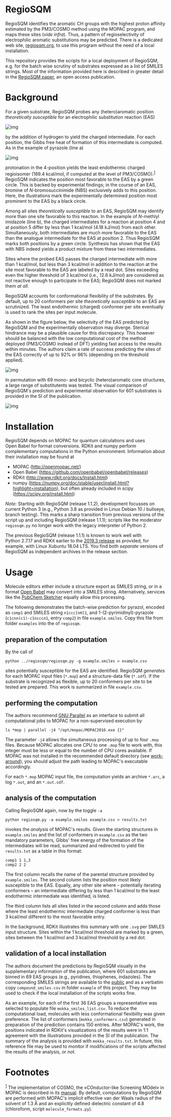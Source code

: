 

# RegioSQM

RegioSQM identifies the aromatic CH groups with the highest proton
affinity estimated by the PM3/COSMO method using the MOPAC program,
and maps these sites (*vide infra*).  Thus, a pattern of
regioselectivity of electrophilic aromatic substitutions may be
predicted.  There is a dedicated web site, [regiosqm.org](http://regiosqm.org), to use this
program without the need of a local installation.

This repository provides the scripts for a local deployment of
RegioSQM, e.g. for the batch wise scrutiny of substrates expressed
as a list of SMILES strings.  Most of the information provided here
is described in greater detail in the [RegioSQM paper](https://doi.org/10.1039/C7SC04156J), an open access
publication.


# Background

For a given substrate, RegioSQM probes any (hetero)aromatic position
*theoretically susceptible* for an electrophilic substitution
reaction (EAS)

![img](./doc_support/scheme_1_050.png)

by the addition of hydrogen to yield the charged intermediate.  For
each position, the Gibbs free heat of formation of this intermediate
is computed.  As in the example of pyrazole (line a)

![img](./doc_support/figure_1_050.png)

protonation in the 4-position yields the least endothermic charged
regioisomer (169.4 kcal/mol, if computed at the level of
PM3/COSMO).<sup><a id="fnr.1" class="footref" href="#fn.1">1</a></sup> RegioSQM indicates the position most favorable
to the EAS by a green circle.  This is backed by experimental
findings; in the course of an EAS, bromine of *N*-bromosuccinimide
(NBS) exclusively adds to this position.  Here, the illustrations
mark the experimentally determined position most prominent to the
EAS by a black circle.

Among all sites *theoretically susceptible* to an EAS, RegioSQM may
identify more than one site favorable to this reaction.  In the
example of *N*-methlyl imidazole (line b), the charged intermediates
for a reaction at position 4 and at position 5 differ by less than
1 kcal/mol (4.18 kJ/mol) from each other.  Simultaneously, both
intermediates are much more favorable to the EAS than the analogue
intermediate for the EAS at position 2.  Thus RegioSQM marks both
positions by a green circle.  Synthesis has shown that the EAS with
NBS indeed yields a product mixture from these two intermediates.

Sites where the probed EAS passes the charged intermediate with more
than 1 kcal/mol, but less than 3 kcal/mol in addition to the
reaction at the site most favorable to the EAS are labeled by a read
dot.  Sites exceeding even the higher threshold of 3 kcal/mol (i.e.,
12.6 kJ/mol) are considered as not reactive enough to participate in
the EAS; RegioSQM does not marked them *at all*.

RegioSQM accounts for conformational flexibility of the substrates.
By default, up to 20 conformers per site *theoretically susceptible*
to an EAS are scrutinized.  The least endothermic (charged)
conformer per site eventually is used to rank the sites per input
molecule.

As shown in the figure below, the selectivity of the EAS predicted
by RegioSQM and the experimentally observation may diverge.
Sterical hindrance may be a plausible cause for this discrepancy.
This however should be balanced with the low computational cost of
the method deployed (PM3/COSMO instead of DFT) yielding fast access
to the results within minutes.  The authors claim a rate of success
predicting the sites of the EAS correctly of up to 92% or 96%
(depending on the threshold applied).

![img](./doc_support/figure_4_050.png)

In permutation with 69 mono- and bicyclic (hetero)aromatic core
structures, a large range of substitutents was tested.  The visual
comparison of RegioSQM's prediction and experimental observation for
601 substrates is provided in the SI of the publication.

![img](./doc_support/figure_3_050.png)


# Installation

RegioSQM depends on MOPAC for quantum calculations and uses
Open Babel for format conversions.  RDKit and numpy perform
complementary computations in the Python environment.  Information
about their installation may be found at

-   MOPAC (<http://openmopac.net/>)
-   Open Babel (<https://github.com/openbabel/openbabel/releases>)
-   RDKit (<http://www.rdkit.org/docs/Install.html>)
-   numpy
    (<https://numpy.org/doc/stable/user/install.html?highlight=installation>),
    but often already included in scipy
    (<https://scipy.org/install.html>)

*Note:* Starting with RegioSQM (release 1.1.2), development focusses
on current Python 3 (e.g., Python 3.8 as provided in Linux Debian 10
/ bullseye, branch testing).  This marks a sharp transition from
previous versions of the script up and including RegioSQM
(release 1.1.1); scripts like the moderator `regiosqm.py` no longer
work with the legacy interpreter of Python 2.

The previous RegioSQM (release 1.1.1) is known to work well with
Python 2.7.17 and RDKit earlier to the [2019.3 release](http://www.rdkit.org/docs/GettingStartedInPython.html) as provided,
for example, with Linux Xubuntu 18.04 LTS.  You find both *separate*
versions of RegioSQM as independent archives in the release section.


# Usage

Molecule editors either include a structure export as SMILES string,
or in a format [Open Babel](http://openbabel.org/wiki/Main_Page) may convert into a SMILES string.
Alternatively, services like the [PubChem Sketcher](https://pubchem.ncbi.nlm.nih.gov/edit3/index.html) equally allow this
processing.

The following demonstrates the batch-wise prediction for pyrazol,
encoded as `comp1` and SMILES string `n1ccc[nH]1`, and
1-(2-pyrimidinyl)-pyrazole (`c1cnn(c1)-c1ncccn1`, entry `comp2`) in
file `example.smiles`.  Copy this file from folder `examples` into
the of `regiosqm`.


## preparation of the computation

By the call of

    python ../regiosqm/regiosqm.py -g example.smiles > example.csv

sites potentially susceptible for the EAS are identified.  RegioSQM
*generates* for each MOPAC input files (`*.mop`) and a
structure-data file (`*.sdf`).  If the substrate is recognized as
flexible, up to 20 conformers per site to be tested are prepared.
This work is summarized in file `example.csv`.


## performing the computation

The authors recommend [GNU Parallel](https://www.gnu.org/software/parallel/) as an interface to submit all
computational jobs to MOPAC for a non-supervised execution by

    ls *mop | parallel -j4 "/opt/mopac/MOPAC2016.exe {}"

The parameter `-j4` allows the simultaneous processing of up to
four `.mop` files.  Because MOPAC allocates one CPU to one `.mop`
file to work with, this integer must be less or equal to the number
of CPU cores available.  If MOPAC was not installed in the
recommended default directory (see [work-around](http://openmopac.net/Manual/trouble_shooting.html#default%20location)), you should adjust
the path leading to MOPAC's executable accordingly.

For each `*.mop` MOPAC input file, the computation yields an
archive `*.arc`, a log `*.out`, and an `*.out.sdf`.


## analysis of the computation

Calling RegioSQM again, now by the toggle `-a`

    python regiosqm.py -a example.smiles example.csv > results.txt

invokes the *analysis* of MOPAC's results.  Given the starting
structures in `example.smiles` and the list of conformers in
`example.csv` as the two mandatory parameters, Gibbs' free energy
of the formation of the intermediates will be read, summarized and
redirected to yield file `results.txt` as a table in this format:

    comp1 1 1,3
    comp2 2 2

The first column recalls the name of the parental structure
provided by `example.smiles`.  The second column lists the position
most likely susceptible to the EAS.  Equally, any other site where
&#x2013; potentially iterating conformers &#x2013; an intermediate differing by
less than 1 kcal/mol to the least endothermic intermediate was
identified, is listed.

The third column lists all sites listed in the second column and
adds those where the least endothermic intermediate charged
conformer is less than 3 kcal/mol different to the most favorable
entry.

In the background, RDKit illustrates this summary with one `.svg`
per SMILES input structure.  Sites within the 1 kcal/mol threshold
are marked by a green, sites between the 1 kcal/mol and 3 kcal/mol
threshold by a red dot.


## validation of a local installation

The authors document the predictions by RegioSQM visually in the
supplementary information of the publication, where 601 substrates
are binned in 69 EAS groups (e.g., pyridines, thiophenes,
indazoles).  The corresponding SMILES strings are available to the
[public](https://github.com/jensengroup/RegioSQM) and as a verbatim copy `compound_smiles.csv` in folder
`example` of this project.  They may be used to check if the local
installation of the scripts works fine.

As an example, for each of the first 36 EAS groups a representative
was selected to populate file `mokka_smiles_list.csv`.  To reduce
the computational load, molecules with less conformational
flexibility was given preference.  The list of conformers
(`mokka_conformers.csv`) generated in preparation of the prediction
contains 150 entries.  After MOPAC's work, the positions indicated
in RDKit's visualizations of the results were in 1:1 agreement with
the illustrations provided in the SI of the publication.  The
summary of the analysis is provided with `mokka_results.txt`.  In
future, this reference file may be used to monitor if modifications
of the scripts affected the results of the analysis, or not.


# Footnotes

<sup><a id="fn.1" href="#fnr.1">1</a></sup> The implementation of COSMO, the «COnductor-like Screening
MOdel» in MOPAC is described in its [manual](http://openmopac.net/manual/cosmo.html).  By default, computations
by RegioSQM are performed with MOPAC's implicit effective van der
Waals radius of the solvent of 1.3 &Aring; and an explicitly defined
dielectric constant of 4.8 (chloroform, script `molecule_formats.py`).
